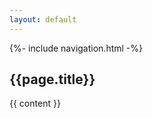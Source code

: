 ```yaml
---
layout: default
---
```


{%- include navigation.html -%}

<section class="content-section bg-light section-padding" id="content">
  <!--style="background-color:#3f527c"-->
  <div class="ngdc-container">
    <div class="content-section-heading">
      <h2 id="submissions">{{page.title}}</h2>
    </div>
    
{{ content }}

  </div>
</section>